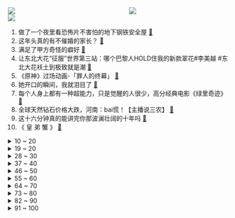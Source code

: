 <div >
	<a style="float:left;width:55%;" href = "https://github.com/anuraghazra/github-readme-stats">
	 <img src = "https://github-readme-stats.vercel.app/api?username=iuuuuuaena&theme=buefy&show_icons=true"/>
	</a>
	<a  style="float:right;width:45%" href = "https://github.com/anuraghazra/github-readme-stats">
	 <img  src="https://github-readme-stats.vercel.app/api/top-langs/?username=anuraghazra&layout=compact"/>
	</a>
	</div>

[![](https://img.shields.io/badge/jxd-@jxdgogogo.xyz-yellowgreen.svg)](https://www.jxdgogogo.xyz)<br>
1. 做了一个夜里看恐怖片不害怕的地下钢铁安全屋 [:link:](//www.bilibili.com/video/BV19w411T7pk) <br>
2. 这年头真的有不催婚的家长？ [:link:](//www.bilibili.com/video/BV1vw411W793) <br>
3. 满足了甲方奇怪的癖好 [:link:](//www.bilibili.com/video/BV1BC4y1j7dr) <br>
4. 让东北大花“征服”世界第三站：哪个巴黎人HOLD住我的新款翠花#李美越 #东北大花袄土到极致就是潮 [:link:](//www.bilibili.com/video/BV1Ra4y1m7Fm) <br>
5. 《原神》过场动画-「罪人的终幕」 [:link:](//www.bilibili.com/video/BV1vu4y1b7Y9) <br>
6. 她开口的瞬间，我就泪目了 [:link:](//www.bilibili.com/video/BV1ZQ4y1t7fq) <br>
7. 每个人身上都有一种超能力，只是觉醒的人很少，高分经典电影《绿里奇迹》 [:link:](//www.bilibili.com/video/BV1Wz4y1A7u7) <br>
8. 全球天然钻石价格大跌，河南：bai慌！【主播说三农】 [:link:](//www.bilibili.com/video/BV16u4y1A7r7) <br>
9. 这十六分钟真的能讲完你那波澜壮阔的十年吗 [:link:](//www.bilibili.com/video/BV12a4y1S7GR) <br>
10. 《 皇 弟 蟹 》 [:link:](//www.bilibili.com/video/BV1ij411E7ER) <br>
<details>
<summary>10 ~ 20</summary>

11. 章~鱼~哥~来~咯~ [:link:](//www.bilibili.com/video/BV1Hw411K7Fx) <br>
12. 原来原来这才是烤牛奶？！这也太好吃了吧！！！ [:link:](//www.bilibili.com/video/BV1Qw411T7d7) <br>
13. 新增雨中地图 [:link:](//www.bilibili.com/video/BV1Wg4y1Q7Ju) <br>
14. 家人们本集当电影看 ，关公大战外星人 [:link:](//www.bilibili.com/video/BV12u4y1N7ss) <br>
15. 2000买的报废水泡车，用一周时间让它复活！ [:link:](//www.bilibili.com/video/BV1bc41167te) <br>
16. 《绝区零》比利角色PV | 1080p 机生走马 [:link:](//www.bilibili.com/video/BV1yN411u7wV) <br>
17. 【影流之主1】我的最新作品，快来一睹为快！ [:link:](//www.bilibili.com/video/BV19u411F7yZ) <br>
18. 在厕所卖纸巾算不算创新创业？ [:link:](//www.bilibili.com/video/BV1Bv411F7YV) <br>
19. 北方第三站鞍山梦想之家！ 八角笼中现实版，一个改变了276个孩子的父亲！ [:link:](//www.bilibili.com/video/BV1cg4y1X77D) <br>
</details>
<details>
<summary>19 ~ 20</summary>

20. 挑战全国最便宜自助餐！五元居然有几十种菜还有面！ [:link:](//www.bilibili.com/video/BV12u4y1b7YA) <br>
21. 唯快不破！ [:link:](//www.bilibili.com/video/BV1Nu411F75G) <br>
22. 当我2023年再次听到这些歌2.0 [:link:](//www.bilibili.com/video/BV1Cv411F7ja) <br>
23. 带你去山西看穿越千年的日出，vivo X100系列挑战长长长长长焦拍太阳 [:link:](//www.bilibili.com/video/BV1Eu411F7qQ) <br>
24. 探秘全球最奢侈，迪拜阿玛尼酒店自助餐，能吃回本吗？ [:link:](//www.bilibili.com/video/BV1iC4y1E7io) <br>
25. “那天我在等死，却遇到了我的妈妈” [:link:](//www.bilibili.com/video/BV1RN4y1U7t7) <br>
26. 四大名著还是太保守了，唐僧林黛玉同步率⚡️200%⚡️ [:link:](//www.bilibili.com/video/BV1Yw411W77P) <br>
27. 天冷了，下班来口这个，谁不迷糊？ [:link:](//www.bilibili.com/video/BV15H4y1q7rE) <br>
28. 【语文120+】史上最适合普通人的语文暴力上分法，错过必后悔！！！ [:link:](//www.bilibili.com/video/BV1TG411D7h5) <br>
</details>
<details>
<summary>28 ~ 30</summary>

29. 经典回顾 [:link:](//www.bilibili.com/video/BV1Za4y1m7qW) <br>
30. Chris James - 足疗？《Not Angry》 [:link:](//www.bilibili.com/video/BV1EC4y1m7ak) <br>
31. 二手玫瑰《仙儿》| 2023再见夏天工体演唱会 [:link:](//www.bilibili.com/video/BV1Lu4y1b73i) <br>
32. 黑魔仙小月，今天结婚啦。婚礼真的太好哭了！ [:link:](//www.bilibili.com/video/BV1tN411u7Uh) <br>
33. 「正经向」宅男们一起跳了！💢肃清！萝莉神安魂曲💢 [:link:](//www.bilibili.com/video/BV1iw411N78K) <br>
34. 三观不合的别在一块玩！！！ [:link:](//www.bilibili.com/video/BV1Kc41197Qd) <br>
35. “人对精神世界的过度探索会陷入虚无主义” [:link:](//www.bilibili.com/video/BV1mz4y1w7Fr) <br>
36. 亲历枪击！美国地下飙车有多恐怖…… [:link:](//www.bilibili.com/video/BV1Qb4y1g7TE) <br>
37. 我现在就要玩这个！【水无月菌】 [:link:](//www.bilibili.com/video/BV1ku411F7vo) <br>
</details>
<details>
<summary>37 ~ 40</summary>

38. 马子肉 [:link:](//www.bilibili.com/video/BV1UG411S7xN) <br>
39. “我有女朋友，但是被更优秀的女生勾引了怎么办？” [:link:](//www.bilibili.com/video/BV18H4y1q7jv) <br>
40. 车头一翘 生死难料 [:link:](//www.bilibili.com/video/BV11C4y127bz) <br>
41. 💧轻涟？重澜！💧芙宁娜神曲史诗级扩写！！ [:link:](//www.bilibili.com/video/BV1Cj411E7hc) <br>
42. 当粉丝想看我cos啃爷爷去吃麦当当，这就是疯狂星期八？ [:link:](//www.bilibili.com/video/BV1oQ4y1t7tt) <br>
43. 红楼梦里的美食根本不算离谱！里面的衣服才是奢华的极致！ [:link:](//www.bilibili.com/video/BV1sC4y1E7Xd) <br>
44. 树：讲真的，我已经不在乎那条虫子了！ [:link:](//www.bilibili.com/video/BV1794y1G7Y5) <br>
45. “别害怕，别哭了，藿藿你不是还有我吗！”他真的我哭死！ [:link:](//www.bilibili.com/video/BV14C4y1j796) <br>
46. 搞艺术的千万别住一起 [:link:](//www.bilibili.com/video/BV1uG411X7LT) <br>
</details>
<details>
<summary>46 ~ 50</summary>

47. 操场上的小猫咪 [:link:](//www.bilibili.com/video/BV1aH4y1q7Ey) <br>
48. 野生的傻狍子把幼崽生到人类的菜地里然后它忘了 [:link:](//www.bilibili.com/video/BV1Dc411X76c) <br>
49. 超市有吧？鼻子有吧？快去试试！ [:link:](//www.bilibili.com/video/BV1ku4y1L77p) <br>
50. 自制COS道具参加漫展，你们能认出是哪个角色吗 [:link:](//www.bilibili.com/video/BV17e411Q7aN) <br>
51. 老爹：春风若有怜花意 可否许我再少年 [:link:](//www.bilibili.com/video/BV16N4y1U7xs) <br>
52. 总决赛加油！ [:link:](//www.bilibili.com/video/BV1Jj411E75p) <br>
53. 李佳琦和小杨哥双双翻车，为什么说直播带货，已经变成了毒药？【洞察社会系列100】 [:link:](//www.bilibili.com/video/BV1Eg4y1X7Vi) <br>
54. 这群鸭子的出门状态不像演的 [:link:](//www.bilibili.com/video/BV1DQ4y187d3) <br>
55. 火 影 过 马 路 [:link:](//www.bilibili.com/video/BV1bw411H7hZ) <br>
</details>
<details>
<summary>55 ~ 60</summary>

56. 《天 才 停 球》 [:link:](//www.bilibili.com/video/BV1kQ4y1t7Gn) <br>
57. 狗狗绝育后，骂宠物医生3年，这事居然反转了！ [:link:](//www.bilibili.com/video/BV1P94y1G79C) <br>
58. 《明日方舟》危机合约新赛季「浊燃作战」宣传PV [:link:](//www.bilibili.com/video/BV12a4y1S7MR) <br>
59. 怎么？司机是我你不满意？！！ [:link:](//www.bilibili.com/video/BV1Rc411X7xF) <br>
60. 对象家人出车祸了也会先陪我吃完火锅？ [:link:](//www.bilibili.com/video/BV1iu4y1b7Zb) <br>
61. 大魔导师的呼风唤雨之战！位面之子的逆天改命剧本！光武中兴奠基的昆阳惊天大逆转！ [:link:](//www.bilibili.com/video/BV1894y1n7YW) <br>
62. 假如可以让物理题动起来 [:link:](//www.bilibili.com/video/BV1Na4y1D78f) <br>
63. “快看 低温下的冰冻泡泡有多美~ ” [:link:](//www.bilibili.com/video/BV1AC4y1j7mK) <br>
64. 【原神】图形对抗实验录 (11.19已更)活动攻略/具有翅膀形状结构的敌人/基本呈球形的提瓦特物产/原神4.2 [:link:](//www.bilibili.com/video/BV1oC4y1j7oV) <br>
</details>
<details>
<summary>64 ~ 70</summary>

65. 小朋友：教练学校里的同学都说我是你的小弟 教练：你才是大哥啦 [:link:](//www.bilibili.com/video/BV1rH4y1q7ye) <br>
66. 什么请假理由可以秒通过？ [:link:](//www.bilibili.com/video/BV15u411F7jg) <br>
67. 中文怎么就退化成这样了？？？ [:link:](//www.bilibili.com/video/BV1L94y1H7CV) <br>
68. “他说，我烂泥扶不上墙” [:link:](//www.bilibili.com/video/BV1gH4y1q7ce) <br>
69. 家人在重庆以为是一楼，结果吓得腿抖！感叹这什么神奇地方！ [:link:](//www.bilibili.com/video/BV1Xb4y1M7z6) <br>
70. 带着现在的记忆回到1岁和45岁的1个亿你怎么选？ [:link:](//www.bilibili.com/video/BV1ga4y1U7om) <br>
71. 今年吃的最好一顿居然是在荒岛！ [:link:](//www.bilibili.com/video/BV13G411D7Yq) <br>
72. 【2024年1月/主题曲】别当旅行者了！OP【1080p】 [:link:](//www.bilibili.com/video/BV15N4y1S7Ms) <br>
73. 探秘中国国宴！开国第一宴！10道国宴菜！都吃什么？ [:link:](//www.bilibili.com/video/BV1Dz4y1N7XT) <br>
</details>
<details>
<summary>73 ~ 80</summary>

74. 建筑学的干饭人 [:link:](//www.bilibili.com/video/BV1ua4y1U7UG) <br>
75. 历时3年，他再渺小也能登顶神座，迪卢克999w抵达巅峰！水火交融之巅！ [:link:](//www.bilibili.com/video/BV1Mu4y1P7Vw) <br>
76. 【月2区系列】The Giant已知海生巨物 [:link:](//www.bilibili.com/video/BV1194y1n7FQ) <br>
77. “哀家眼里容不得脏东西” [:link:](//www.bilibili.com/video/BV1bv411c7Cq) <br>
78. 被囚禁的世界！当你开局只有「一格空间」!!？第二期！ [:link:](//www.bilibili.com/video/BV1ha4y1U7nB) <br>
79. 《神鹰将军景元大战浮烟实际画面流出》 [:link:](//www.bilibili.com/video/BV1uH4y1z7Su) <br>
80. “不过是凡间的人，怎敢反抗天空的神”「原神/芙宁娜」 [:link:](//www.bilibili.com/video/BV1Zv411F7Sq) <br>
81. 【1酱赛评决赛导视】不如退赛？WBG惨败T1已成定局？未战先糯我绝不姑息！就这一次燃烧自己吧销户！ [:link:](//www.bilibili.com/video/BV1Qz4y1F7aC) <br>
82. “我爱你三个字”在演唱会现场结婚是一种什么体验！宋亚轩超稳live《不枉》 [:link:](//www.bilibili.com/video/BV1BN411u7G9) <br>
</details>
<details>
<summary>82 ~ 90</summary>

83. 当 代 年 轻 人 有 多 难 ？ [:link:](//www.bilibili.com/video/BV14u4y1b722) <br>
84. ⚡你 抱 了 个 什 么⚡ [:link:](//www.bilibili.com/video/BV15u4y1b7Gr) <br>
85. 原始人，起洞2.0！！！ [:link:](//www.bilibili.com/video/BV1jN411u7Mt) <br>
86. 【罗翔】看我被“白头”，很多亲友发来慰问，还有对错真假吗？ [:link:](//www.bilibili.com/video/BV1QN4y1U7u2) <br>
87. S13决赛胜负预测，一个视频带你看懂世界赛版本现状！ [:link:](//www.bilibili.com/video/BV1W94y1G7YY) <br>
88. 主打的就是一个原滋原味 [:link:](//www.bilibili.com/video/BV1tC4y1j7kz) <br>
89. 哈工大学子挑战从寝室一分钟到食堂…… [:link:](//www.bilibili.com/video/BV15g4y1X7MK) <br>
90. 越看越觉得屈辱！所以直到今天我才忍痛做了这部片子的解说 [:link:](//www.bilibili.com/video/BV1gC4y1j7wY) <br>
91. 《重返未来：1999》1.5版本PV：复兴！乌卢鲁运动会 [:link:](//www.bilibili.com/video/BV1PG411D7nH) <br>
</details>
<details>
<summary>91 ~ 100</summary>

92. 15年七个色剪刀门的路虎揽胜，这车哪个爹能要？真拿我神经啊！ [:link:](//www.bilibili.com/video/BV1kc411X7Ab) <br>
93. 【霍去病】"你眼前划过的是霍去病的一生" [:link:](//www.bilibili.com/video/BV1CQ4y187ib) <br>
94. 天津科技馆的乌龟我去看过了，真是哈哈哈哈哈 [:link:](//www.bilibili.com/video/BV1Mj411J7ft) <br>
95. 【原神】不会法语也能唱法语版《轻涟》了！！！ [:link:](//www.bilibili.com/video/BV1Zg4y1Q7gf) <br>
96. 原来你也玩！ [:link:](//www.bilibili.com/video/BV1yC4y1E715) <br>
97. 医生：谁来治治我？ [:link:](//www.bilibili.com/video/BV1bg4y1X7jx) <br>
98. 《把 头 埋 低》 [:link:](//www.bilibili.com/video/BV1Bw411N7Em) <br>
99. 练出倒三角穿迪迦出漫展 [:link:](//www.bilibili.com/video/BV1ju411F7Ns) <br>
100. 2023原神「夏日回响」二创音乐会 [:link:](//www.bilibili.com/video/BV1cb4y137M4) <br>
</details>
